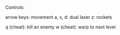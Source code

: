 Controls:

arrow keys: movement
a, s, d: dual laser
z: rockets

q (cheat): kill an enemy
w (cheat): warp to next level